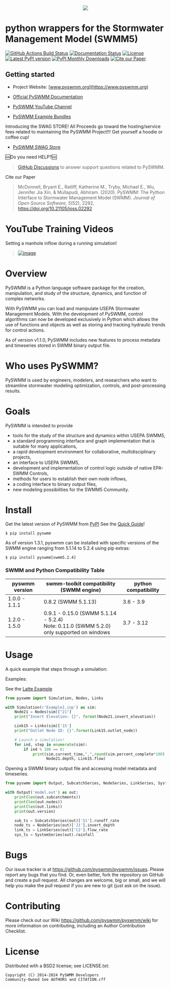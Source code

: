 <div align="center" style="max-width:500px;margin: auto;">
  <img src="https://raw.githubusercontent.com/pyswmm/pyswmm/master/docs/source/_static/type-logo-black.png"><br>
</div>


# python wrappers for the Stormwater Management Model (SWMM5)

[![GitHub Actions Build Status](https://github.com/pyswmm/pyswmm/actions/workflows/python-package.yml/badge.svg?branch=master)](https://github.com/pyswmm/pyswmm/actions/workflows/python-package.yml)
[![Documentation Status](https://github.com/pyswmm/pyswmm/actions/workflows/documentation.yml/badge.svg?branch=master)](http://docs.pyswmm.org/)
[![License](https://img.shields.io/pypi/l/pyswmm.svg)](LICENSE.txt)
[![Latest PyPI version](https://img.shields.io/pypi/v/pyswmm.svg)](https://pypi.python.org/pypi/pyswmm/)
[![PyPI Monthly Downloads](https://img.shields.io/badge/dynamic/json.svg?label=Downloads&url=https%3A%2F%2Fpypistats.org%2Fapi%2Fpackages%2Fpyswmm%2Frecent&query=%24.data.last_month&colorB=green&suffix=%20last%20month)](https://pypi.python.org/pypi/pyswmm/)
[![Cite our Paper](https://joss.theoj.org/papers/10.21105/joss.02292/status.svg)](https://doi.org/10.21105/joss.02292)

## Getting started

* Project Website: [www.pyswmm.org](https://www.pyswmm.org)

* [Official PySWMM Documentation](http://docs.pyswmm.org)

* [PySWMM YouTube Channel](https://www.youtube.com/channel/UCv-OYsz2moiMRzZIRhqbpHA/featured)


* [PySWMM Example Bundles](https://www.pyswmm.org/examples)

Introducing the SWAG STORE! All Proceeds go toward the hosting/service fees related to maintaining the PySWMM Project!!!  Get yourself a hoodie or coffee cup!


* [PySWMM SWAG Store](https://www.zazzle.com/store/pyswmm)

🆘Do you need HELP?🆘
> [GitHub Discussions](https://github.com/pyswmm/pyswmm/discussions)
> to answer support questions related to PySWMM.

Cite our Paper  
> McDonnell, Bryant E., Ratliff, Katherine M., Tryby, Michael E., Wu,
> Jennifer Jia Xin, & Mullapudi, Abhiram. (2020). PySWMM: The Python
> Interface to Stormwater Management Model (SWMM). *Journal of Open
> Source Software, 5*(52), 2292, <https://doi.org/10.21105/joss.02292>

# YouTube Training Videos

Setting a manhole inflow during a running simulation!  
> [![image](http://img.youtube.com/vi/i4AOHwKyvNw/0.jpg)](https://www.youtube.com/watch?v=i4AOHwKyvNw)

# Overview

PySWMM is a Python language software package for the creation,
manipulation, and study of the structure, dynamics, and function of
complex networks.

With PySWMM you can load and manipulate USEPA Stormwater Management
Models. With the development of PySWMM, control algorithms can now be
developed exclusively in Python which allows the use of functions and
objects as well as storing and tracking hydraulic trends for control
actions.

As of version v1.1.0, PySWMM includes new features to process metadata
and timeseries stored in SWMM binary output file.

# Who uses PySWMM?

PySWMM is used by engineers, modelers, and researchers who want to
streamline stormwater modeling optimization, controls, and
post-processing results.

# Goals

PySWMM is intended to provide

-   tools for the study of the structure and dynamics within USEPA
    SWMM5,
-   a standard programming interface and graph implementation that is
    suitable for many applications,
-   a rapid development environment for collaborative, multidisciplinary
    projects,
-   an interface to USEPA SWMM5,
-   development and implementation of control logic outside of native
    EPA-SWMM Controls,
-   methods for users to establish their own node inflows,
-   a coding interface to binary output files,
-   new modeling possibilities for the SWMM5 Community.

# Install

Get the latest version of PySWMM from
[PyPI](https://pypi.python.org/pypi/pyswmm/) See the [Quick
Guide](https://www.pyswmm.org/docs)!

```
$ pip install pyswmm
```
As of version 1.3.1, pyswmm can be installed with specific versions of the SWMM engine ranging from 5.1.14 to 5.2.4 using pip extras:

```
$ pip install pyswmm[swmm5.2.4]
```

### SWMM and Python Compatibility Table

| pyswmm version | swmm-toolkit compatibility<br>(SWMM engine)                  | python compatibility |
| -------------- | ------------------------------------------------------------ | -------------------- |
| 1.0.0 - 1.1.1  | 0.8.2 (SWMM 5.1.13)                                          | 3.6 - 3.9            |
| 1.2.0 - 1.5.0  | 0.9.1 - 0.15.0 (SWMM 5.1.14 - 5.2.4)<br>Note: 0.11.0 (SWMM 5.2.0) only supported on windows | 3.7 - 3.12           |

# Usage

A quick example that steps through a simulation:

Examples:

See the [Latte Example](https://www.pyswmm.org/examples)

``` python
from pyswmm import Simulation, Nodes, Links

with Simulation(r'Example1.inp') as sim:
    Node21 = Nodes(sim)["21"]
    print("Invert Elevation: {}". format(Node21.invert_elevation))

    Link15 = Links(sim)['15']
    print("Outlet Node ID: {}".format(Link15.outlet_node))

    # Launch a simulation!
    for ind, step in enumerate(sim):
        if ind % 100 == 0:
            print(sim.current_time,",",round(sim.percent_complete*100),"%",\
                  Node21.depth, Link15.flow)
```

Opening a SWMM binary output file and accessing model metadata and
timeseries.

``` python
from pyswmm import Output, SubcatchSeries, NodeSeries, LinkSeries, SystemSeries

with Output('model.out') as out:
    print(len(out.subcatchments))
    print(len(out.nodes))
    print(len(out.links))
    print(out.version)

    sub_ts = SubcatchSeries(out)['S1'].runoff_rate
    node_ts = NodeSeries(out)['J1'].invert_depth
    link_ts = LinkSeries(out)['C2'].flow_rate
    sys_ts = SystemSeries(out).rainfall
```

# Bugs

Our issue tracker is at
<https://github.com/pyswmm/pyswmm/issues>. Please report any
bugs that you find. Or, even better, fork the repository on GitHub and
create a pull request. All changes are welcome, big or small, and we
will help you make the pull request if you are new to git (just ask on
the issue).

# Contributing

Please check out our Wiki
<https://github.com/pyswmm/pyswmm/wiki> for more information
on contributing, including an Author Contribution Checklist.

# License

Distributed with a BSD2 license; see LICENSE.txt:

    Copyright (C) 2014-2024 PySWMM Developers
    Community-Owned See AUTHORS and CITATION.cff

